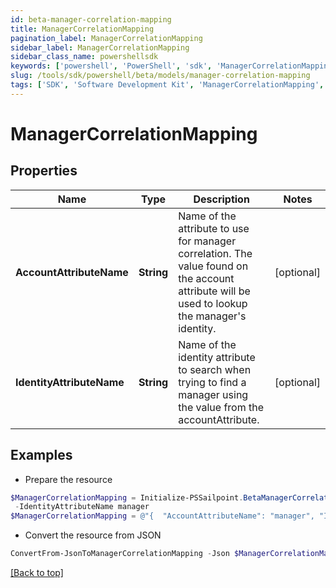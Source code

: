 ```yaml
---
id: beta-manager-correlation-mapping
title: ManagerCorrelationMapping
pagination_label: ManagerCorrelationMapping
sidebar_label: ManagerCorrelationMapping
sidebar_class_name: powershellsdk
keywords: ['powershell', 'PowerShell', 'sdk', 'ManagerCorrelationMapping', 'BetaManagerCorrelationMapping'] 
slug: /tools/sdk/powershell/beta/models/manager-correlation-mapping
tags: ['SDK', 'Software Development Kit', 'ManagerCorrelationMapping', 'BetaManagerCorrelationMapping']
---
```



# ManagerCorrelationMapping

## Properties

Name | Type | Description | Notes
------------ | ------------- | ------------- | -------------
**AccountAttributeName** | **String** | Name of the attribute to use for manager correlation. The value found on the account attribute will be used to lookup the manager's identity. | [optional] 
**IdentityAttributeName** | **String** | Name of the identity attribute to search when trying to find a manager using the value from the accountAttribute. | [optional] 

## Examples

- Prepare the resource
```powershell
$ManagerCorrelationMapping = Initialize-PSSailpoint.BetaManagerCorrelationMapping  -AccountAttributeName manager `
 -IdentityAttributeName manager
$ManagerCorrelationMapping = @"{  "AccountAttributeName": "manager", "IdentityAttributeName": "manager" }"@
```

- Convert the resource from JSON
```powershell
ConvertFrom-JsonToManagerCorrelationMapping -Json $ManagerCorrelationMapping
```


[[Back to top]](#) 

